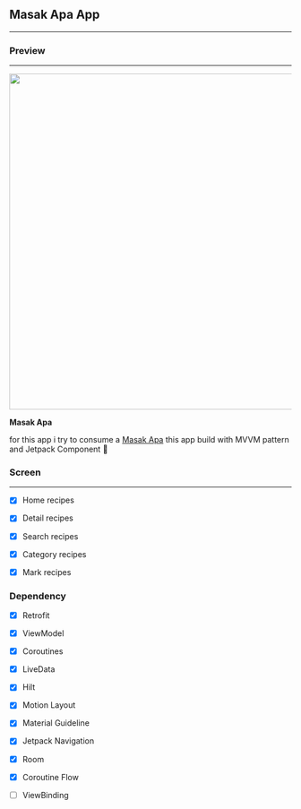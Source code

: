 ## Masak Apa App
---

### Preview
---

<img src="https://github.com/tomorisakura/masak-apa/blob/master/preview/preview.png" width="600">

__Masak Apa__ 

for this app i try to consume a [Masak Apa](https://github.com/tomorisakura/unofficial-masakapahariini-api)
this app build with MVVM pattern and Jetpack Component 🚀

### Screen
---

- [x] Home recipes

- [x] Detail recipes

- [x] Search recipes

- [x] Category recipes

- [x] Mark recipes

### Dependency

- [x] Retrofit

- [x] ViewModel

- [x] Coroutines

- [x] LiveData

- [x] Hilt

- [x] Motion Layout

- [x] Material Guideline

- [x] Jetpack Navigation

- [x] Room

- [x] Coroutine Flow

- [ ] ViewBinding